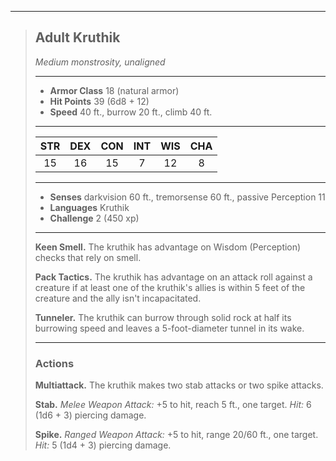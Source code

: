 ***
> ## Adult Kruthik
> *Medium monstrosity, unaligned*
> 
> ***
> 
> - **Armor Class** 18 (natural armor)
> - **Hit Points** 39 (6d8 + 12)
> - **Speed** 40 ft., burrow 20 ft., climb 40 ft.
> 
> ***
> 
> |STR|DEX|CON|INT|WIS|CHA|
> |:---:|:---:|:---:|:---:|:---:|:---:|
> |15|16|15|7|12|8|
> 
> ***
> 
> - **Senses** darkvision 60 ft., tremorsense 60 ft., passive Perception 11
> - **Languages** Kruthik
> - **Challenge** 2 (450 xp)
> 
> ***
> 
> **Keen Smell.** The kruthik has advantage on Wisdom (Perception) checks that rely on smell.
> 
> **Pack Tactics.** The kruthik has advantage on an attack roll against a creature if at least one of the kruthik's allies is within 5 feet of the creature and the ally isn't incapacitated.
> 
> **Tunneler.** The kruthik can burrow through solid rock at half its burrowing speed and leaves a 5-foot-diameter tunnel in its wake.
> 
> ***
> 
> ### Actions
> **Multiattack.** The kruthik makes two stab attacks or two spike attacks.
> 
> **Stab.** *Melee Weapon Attack:* +5 to hit, reach 5 ft., one target. *Hit:* 6 (1d6 + 3) piercing damage.
> 
> **Spike.** *Ranged Weapon Attack:* +5 to hit, range 20/60 ft., one target. *Hit:* 5 (1d4 + 3) piercing damage.